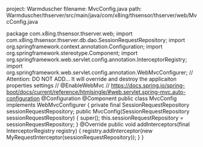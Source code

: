 project: Warmduscher
filename: MvcConfig.java
path: Warmduscher/thserver/src/main/java/com/x8ing/thsensor/thserver/web/MvcConfig.java

package com.x8ing.thsensor.thserver.web;
import com.x8ing.thsensor.thserver.db.dao.SessionRequestRepository;
import org.springframework.context.annotation.Configuration;
import org.springframework.stereotype.Component;
import org.springframework.web.servlet.config.annotation.InterceptorRegistry;
import org.springframework.web.servlet.config.annotation.WebMvcConfigurer;
// Attention: DO NOT ADD... It will override and destroy the applicaiton properties settings
// @EnableWebMvc
// https://docs.spring.io/spring-boot/docs/current/reference/htmlsingle/#web.servlet.spring-mvc.auto-configuration
@Configuration
@Component
public class MvcConfig implements WebMvcConfigurer {
    private final SessionRequestRepository sessionRequestRepository;
    public MvcConfig(SessionRequestRepository sessionRequestRepository) {
        super();
        this.sessionRequestRepository = sessionRequestRepository;
    }
    @Override
    public void addInterceptors(final InterceptorRegistry registry) {
        registry.addInterceptor(new MyRequestInterceptor(sessionRequestRepository));
    }
}
